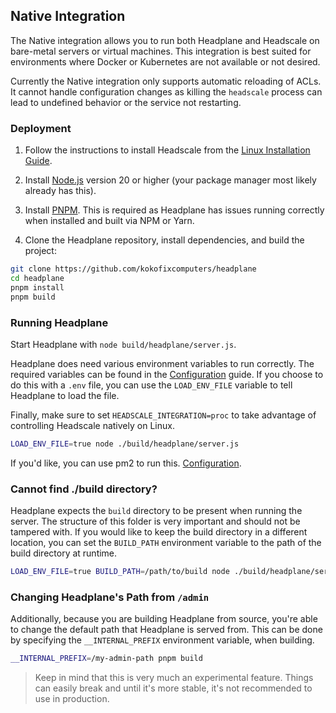 ## Native Integration

The Native integration allows you to run both Headplane and Headscale on
bare-metal servers or virtual machines. This integration is best suited for
environments where Docker or Kubernetes are not available or not desired.

Currently the Native integration only supports automatic reloading of ACLs. It
cannot handle configuration changes as killing the `headscale` process can lead
to undefined behavior or the service not restarting.

### Deployment

1. Follow the instructions to install Headscale from the
[Linux Installation Guide](https://headscale.net/setup/install/official).

2. Install [Node.js](https://nodejs.org/en/download/package-manager)
version 20 or higher (your package manager most likely already has this).

3. Install [PNPM](https://pnpm.io/installation). This is required
as Headplane has issues running correctly when installed and built via NPM or Yarn.

4. Clone the Headplane repository, install dependencies, and build the project:
```sh
git clone https://github.com/kokofixcomputers/headplane
cd headplane
pnpm install
pnpm build
```

### Running Headplane
Start Headplane with `node build/headplane/server.js`.

Headplane does need various environment variables to run correctly. The required
variables can be found in the [Configuration](/docs/Configuration.md) guide.
If you choose to do this with a `.env` file, you can use the `LOAD_ENV_FILE`
variable to tell Headplane to load the file.

Finally, make sure to set `HEADSCALE_INTEGRATION=proc` to take advantage
of controlling Headscale natively on Linux.

```sh
LOAD_ENV_FILE=true node ./build/headplane/server.js
```

If you'd like, you can use pm2 to run this. [Configuration](/docs/pm2.md).

### Cannot find ./build directory?
Headplane expects the `build` directory to be present when running the server.
The structure of this folder is very important and should not be tampered with.
If you would like to keep the build directory in a different location, you can
set the `BUILD_PATH` environment variable to the path of the build directory
at runtime.

```sh
LOAD_ENV_FILE=true BUILD_PATH=/path/to/build node ./build/headplane/server.js
```

### Changing Headplane's Path from `/admin`
Additionally, because you are building Headplane from source, you're able to
change the default path that Headplane is served from. This can be done by
specifying the `__INTERNAL_PREFIX` environment variable, when building.

```sh
__INTERNAL_PREFIX=/my-admin-path pnpm build
```

> Keep in mind that this is very much an experimental feature. Things can easily
> break and until it's more stable, it's not recommended to use in production.
